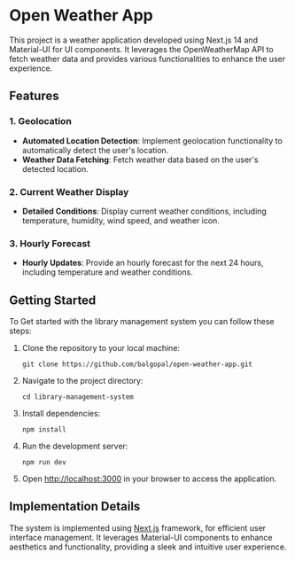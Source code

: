 
# Open Weather App

This project is a weather application developed using Next.js 14 and Material-UI for UI components. It leverages the OpenWeatherMap API to fetch weather data and provides various functionalities to enhance the user experience.

## Features

### 1. Geolocation

-   **Automated Location Detection**: Implement geolocation functionality to automatically detect the user's location.
-   **Weather Data Fetching**: Fetch weather data based on the user's detected location.

### 2. Current Weather Display

-   **Detailed Conditions**: Display current weather conditions, including temperature, humidity, wind speed, and weather icon.

### 3. Hourly Forecast

-   **Hourly Updates**: Provide an hourly forecast for the next 24 hours, including temperature and weather conditions.

## Getting Started

To Get started with the library management system you can follow these steps:

1. Clone the repository to your local machine:

	`git clone https://github.com/balgopal/open-weather-app.git` 

2. Navigate to the project directory:

	`cd library-management-system`

3. Install dependencies:

	`npm install`

4. Run the development server:

	`npm run dev`
  
5. Open [http://localhost:3000](http://localhost:3000) in your browser to access the application.

## Implementation Details

The system is implemented using [Next.js](https://nextjs.org/) framework, for efficient user interface management. It leverages Material-UI components to enhance aesthetics and functionality, providing a sleek and intuitive user experience.